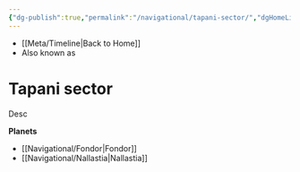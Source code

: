 ```yaml
---
{"dg-publish":true,"permalink":"/navigational/tapani-sector/","dgHomeLink":false}
---
```


- [[Meta/Timeline\|Back to Home]]
- Also known as 

# Tapani sector
Desc

**Planets**
- [[Navigational/Fondor\|Fondor]]
- [[Navigational/Nallastia\|Nallastia]]
